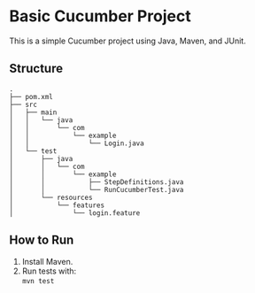 # Basic Cucumber Project

This is a simple Cucumber project using Java, Maven, and JUnit.

## Structure

```
.
├── pom.xml
├── src
│   ├── main
│   │   └── java
│   │       └── com
│   │           └── example
│   │               └── Login.java
│   └── test
│       ├── java
│       │   └── com
│       │       └── example
│       │           ├── StepDefinitions.java
│       │           └── RunCucumberTest.java
│       └── resources
│           └── features
│               └── login.feature
```

## How to Run

1. Install Maven.
2. Run tests with:  
   `mvn test`
```